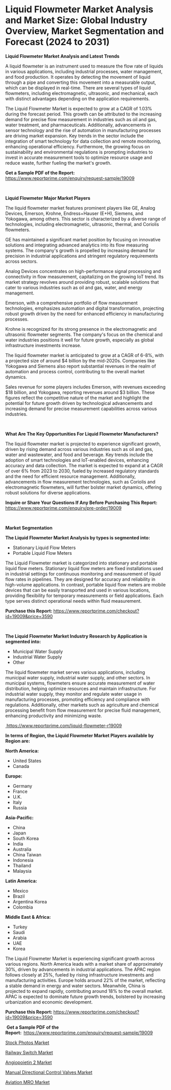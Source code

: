 <p><h1>Liquid Flowmeter Market Analysis and Market Size: Global Industry Overview, Market Segmentation and Forecast (2024 to 2031)</h1></p><p><strong>Liquid Flowmeter Market Analysis and Latest Trends</strong></p>
<p><p>A liquid flowmeter is an instrument used to measure the flow rate of liquids in various applications, including industrial processes, water management, and food production. It operates by detecting the movement of liquid through a pipe and converting this movement into a measurable output, which can be displayed in real-time. There are several types of liquid flowmeters, including electromagnetic, ultrasonic, and mechanical, each with distinct advantages depending on the application requirements.</p><p>The Liquid Flowmeter Market is expected to grow at a CAGR of 1.03% during the forecast period. This growth can be attributed to the increasing demand for precise flow measurement in industries such as oil and gas, water treatment, and pharmaceuticals. Additionally, advancements in sensor technology and the rise of automation in manufacturing processes are driving market expansion. Key trends in the sector include the integration of smart technology for data collection and remote monitoring, enhancing operational efficiency. Furthermore, the growing focus on sustainability and environmental regulations is prompting industries to invest in accurate measurement tools to optimize resource usage and reduce waste, further fueling the market's growth.</p></p>
<p><strong>Get a Sample PDF of the Report:&nbsp;</strong> <a href="https://www.reportprime.com/enquiry/request-sample/19009?utm_campaign=10&utm_medium=2&utm_source=Github&utm_content=ia&utm_term=22112024&utm_id=liquid-flowmeter">https://www.reportprime.com/enquiry/request-sample/19009</a></p>
<p>&nbsp;</p>
<p><strong>Liquid Flowmeter Major Market Players</strong></p>
<p><p>The liquid flowmeter market features prominent players like GE, Analog Devices, Emerson, Krohne, Endress+Hauser (E+H), Siemens, and Yokogawa, among others. This sector is characterized by a diverse range of technologies, including electromagnetic, ultrasonic, thermal, and Coriolis flowmeters.</p><p>GE has maintained a significant market position by focusing on innovative solutions and integrating advanced analytics into its flow measuring systems. The company's growth is propelled by increasing demand for precision in industrial applications and stringent regulatory requirements across sectors. </p><p>Analog Devices concentrates on high-performance signal processing and connectivity in flow measurement, capitalizing on the growing IoT trend. Its market strategy revolves around providing robust, scalable solutions that cater to various industries such as oil and gas, water, and energy management.</p><p>Emerson, with a comprehensive portfolio of flow measurement technologies, emphasizes automation and digital transformation, projecting robust growth driven by the need for enhanced efficiency in manufacturing processes.</p><p>Krohne is recognized for its strong presence in the electromagnetic and ultrasonic flowmeter segments. The company's focus on the chemical and water industries positions it well for future growth, especially as global infrastructure investments increase.</p><p>The liquid flowmeter market is anticipated to grow at a CAGR of 6-8%, with a projected size of around $4 billion by the mid-2020s. Companies like Yokogawa and Siemens also report substantial revenues in the realm of automation and process control, contributing to the overall market dynamics.</p><p>Sales revenue for some players includes Emerson, with revenues exceeding $18 billion, and Yokogawa, reporting revenues around $3 billion. These figures reflect the competitive nature of the market and highlight the potential for future growth driven by technological advancements and increasing demand for precise measurement capabilities across various industries.</p></p>
<p>&nbsp;</p>
<p><strong>What Are The Key Opportunities For Liquid Flowmeter Manufacturers?</strong></p>
<p><p>The liquid flowmeter market is projected to experience significant growth, driven by rising demand across various industries such as oil and gas, water and wastewater, and food and beverage. Key trends include the adoption of smart technologies and IoT-enabled devices, enhancing accuracy and data collection. The market is expected to expand at a CAGR of over 6% from 2023 to 2030, fueled by increased regulatory standards and the need for efficient resource management. Additionally, advancements in flow measurement technologies, such as Coriolis and electromagnetic flowmeters, will further bolster market dynamics, offering robust solutions for diverse applications.</p></p>
<p><strong>Inquire or Share Your Questions If Any Before Purchasing This Report:</strong> <a href="https://www.reportprime.com/enquiry/pre-order/19009?utm_campaign=10&utm_medium=2&utm_source=Github&utm_content=ia&utm_term=22112024&utm_id=liquid-flowmeter">https://www.reportprime.com/enquiry/pre-order/19009</a></p>
<p>&nbsp;</p>
<p><strong>Market Segmentation</strong></p>
<p><strong>The Liquid Flowmeter Market Analysis by types is segmented into:</strong></p>
<p><ul><li>Stationary Liquid Flow Meters</li><li>Portable Liquid Flow Meters</li></ul></p>
<p><p>The Liquid Flowmeter market is categorized into stationary and portable liquid flow meters. Stationary liquid flow meters are fixed installations used in industrial settings for continuous monitoring and measurement of liquid flow rates in pipelines. They are designed for accuracy and reliability in high-volume applications. In contrast, portable liquid flow meters are mobile devices that can be easily transported and used in various locations, providing flexibility for temporary measurements or field applications. Each type serves distinct operational needs within fluid measurement.</p></p>
<p><strong>Purchase this Report:&nbsp;</strong><a href="https://www.reportprime.com/checkout?id=19009&price=3590&utm_campaign=10&utm_medium=2&utm_source=Github&utm_content=ia&utm_term=22112024&utm_id=liquid-flowmeter">https://www.reportprime.com/checkout?id=19009&price=3590</a></p>
<p>&nbsp;</p>
<p><strong>The Liquid Flowmeter Market Industry Research by Application is segmented into:</strong></p>
<p><ul><li>Municipal Water Supply</li><li>Industrial Water Supply</li><li>Other</li></ul></p>
<p><p>The liquid flowmeter market serves various applications, including municipal water supply, industrial water supply, and other sectors. In municipal systems, flowmeters ensure accurate measurement of water distribution, helping optimize resources and maintain infrastructure. For industrial water supply, they monitor and regulate water usage in manufacturing processes, promoting efficiency and compliance with regulations. Additionally, other markets such as agriculture and chemical processing benefit from flow measurement for precise fluid management, enhancing productivity and minimizing waste.</p></p>
<p><a href="https://www.reportprime.com/liquid-flowmeter-r19009?utm_campaign=10&utm_medium=2&utm_source=Github&utm_content=ia&utm_term=22112024&utm_id=liquid-flowmeter">&nbsp;https://www.reportprime.com/liquid-flowmeter-r19009</a></p>
<p><strong>In terms of Region, the Liquid Flowmeter Market Players available by Region are:</strong></p>
<p>
    <p> <strong> North America: </strong>
        <ul>
            <li>United States</li>
            <li>Canada</li>
        </ul>
        </p> 
    <p> <strong> Europe: </strong>
        <ul>
            <li>Germany</li>
            <li>France</li>
            <li>U.K.</li>
            <li>Italy</li>
            <li>Russia</li>
        </ul>
        </p> 
    <p> <strong> Asia-Pacific: </strong>
        <ul>
            <li>China</li>
            <li>Japan</li>
            <li>South Korea</li>
            <li>India</li>
            <li>Australia</li>
            <li>China Taiwan</li>
            <li>Indonesia</li>
            <li>Thailand</li>
            <li>Malaysia</li>
        </ul>
        </p> 
    <p> <strong> Latin America: </strong>
        <ul>
            <li>Mexico</li>
            <li>Brazil</li>
            <li>Argentina Korea</li>
            <li>Colombia</li>
        </ul>
        </p> 
    <p> <strong> Middle East & Africa: </strong>
        <ul>
            <li>Turkey</li>
            <li>Saudi</li>
            <li>Arabia</li>
            <li>UAE</li>
            <li>Korea</li>
        </ul>
    </p>
    </p>
<p><p>The Liquid Flowmeter Market is experiencing significant growth across various regions. North America leads with a market share of approximately 30%, driven by advancements in industrial applications. The APAC region follows closely at 25%, fueled by rising infrastructure investments and manufacturing activities. Europe holds around 22% of the market, reflecting a stable demand in energy and water sectors. Meanwhile, China is projected to expand rapidly, contributing around 18% to the overall market. APAC is expected to dominate future growth trends, bolstered by increasing urbanization and economic development.</p></p>
<p><strong>Purchase this Report: </strong><a href="https://www.reportprime.com/checkout?id=19009&price=3590&utm_campaign=10&utm_medium=2&utm_source=Github&utm_content=ia&utm_term=22112024&utm_id=liquid-flowmeter">https://www.reportprime.com/checkout?id=19009&price=3590</a></p>
<p>&nbsp;<strong>Get a Sample PDF of the Report:&nbsp;&nbsp;</strong><a href="https://www.reportprime.com/enquiry/request-sample/19009?utm_campaign=10&utm_medium=2&utm_source=Github&utm_content=ia&utm_term=22112024&utm_id=liquid-flowmeter">https://www.reportprime.com/enquiry/request-sample/19009</a></p>
<p><strong></strong></p>
<p><p><a href="https://www.linkedin.com/pulse/stock-photos-market-analysis-sizetrends-size-forecast-j8r2e?utm_campaign=10&utm_medium=2&utm_source=Github&utm_content=ia&utm_term=22112024&utm_id=liquid-flowmeter">Stock Photos Market</a></p><p><a href="https://github.com/BryceTownsendr/Market-Research-Report-List-7/blob/main/railway-switch-market.md?utm_campaign=10&utm_medium=2&utm_source=Github&utm_content=ia&utm_term=22112024&utm_id=liquid-flowmeter">Railway Switch Market</a></p><p><a href="https://issuu.com/reportprime-2/docs/angiopoietin-2-market-size-2030.ppt_cdee5cd10fd41a?utm_campaign=10&utm_medium=2&utm_source=Github&utm_content=ia&utm_term=22112024&utm_id=liquid-flowmeter">Angiopoietin 2 Market</a></p><p><a href="https://github.com/mahnoor2003/Market-Research-Report-List-6/blob/main/manual-directional-control-valves-market.md?utm_campaign=10&utm_medium=2&utm_source=Github&utm_content=ia&utm_term=22112024&utm_id=liquid-flowmeter">Manual Directional Control Valves Market</a></p><p><a href="https://www.linkedin.com/pulse/future-aviation-mro-market-size-trends-growth-projected-7j98e?utm_campaign=10&utm_medium=2&utm_source=Github&utm_content=ia&utm_term=22112024&utm_id=liquid-flowmeter">Aviation MRO Market</a></p></p>